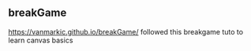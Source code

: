 ## breakGame


https://vanmarkic.github.io/breakGame/
followed this breakgame tuto to learn canvas basics


